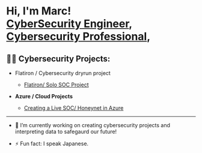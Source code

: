<h1>Hi, I'm Marc! <br/><a href="https://github.com/HostVoxy">CyberSecurity Engineer</a>, <a href="https://www.linkedin.com/in/marc-albury/">Cybersecurity Professional</a>, 

  <h2>👨‍💻 Cybersecurity Projects:</h2>
  
- <a>Flatiron / Cybersecurity dryrun project</a>
  - [Flatiron/ Solo SOC Project](https://docs.google.com/document/d/e/2PACX-1vTBfXdBaYD9EKLrub9JQ-QwGq6qAciCbabrkyo3n7ZQNJPXbRAY_J4Gm5CVp___wBvXsJd2wfxwyuFX/pub?embedded=true)
  
- <b>Azure / Cloud Projects</b>
  - [Creating a Live SOC/ Honeynet in Azure](https://github.com/HostVoxy/Azure-SOC)
  
 
---------------------------------------------------------------------------------------------------------




- 🔭 I’m currently working on creating cybersecurity projects and interpreting data to safegaurd our future!

- ⚡ Fun fact: I speak Japanese.

